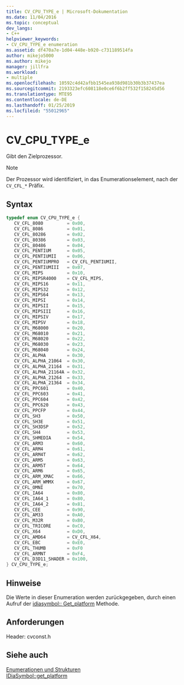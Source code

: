 ```yaml
---
title: CV_CPU_TYPE_e | Microsoft-Dokumentation
ms.date: 11/04/2016
ms.topic: conceptual
dev_langs:
- C++
helpviewer_keywords:
- CV_CPU_TYPE_e enumeration
ms.assetid: df470a7e-1d04-448e-b920-c731189514fa
author: mikejo5000
ms.author: mikejo
manager: jillfra
ms.workload:
- multiple
ms.openlocfilehash: 10592c4d42afbb1545ea938d981b30b3b37437ea
ms.sourcegitcommit: 2193323efc608118e0ce6f6b2ff532f158245d56
ms.translationtype: MTE95
ms.contentlocale: de-DE
ms.lasthandoff: 01/25/2019
ms.locfileid: "55012965"
---
```

# <a name="cvcputypee"></a>CV_CPU_TYPE_e
Gibt den Zielprozessor.  
  
> [!NOTE]
>  Der Prozessor wird identifiziert, in das Enumerationselement, nach der `CV_CFL_*` Präfix.  
  
## <a name="syntax"></a>Syntax  
  
```C++  
typedef enum CV_CPU_TYPE_e {   
   CV_CFL_8080         = 0x00,  
   CV_CFL_8086         = 0x01,  
   CV_CFL_80286        = 0x02,  
   CV_CFL_80386        = 0x03,  
   CV_CFL_80486        = 0x04,  
   CV_CFL_PENTIUM      = 0x05,  
   CV_CFL_PENTIUMII    = 0x06,  
   CV_CFL_PENTIUMPRO   = CV_CFL_PENTIUMII,  
   CV_CFL_PENTIUMIII   = 0x07,  
   CV_CFL_MIPS         = 0x10,  
   CV_CFL_MIPSR4000    = CV_CFL_MIPS,  
   CV_CFL_MIPS16       = 0x11,  
   CV_CFL_MIPS32       = 0x12,  
   CV_CFL_MIPS64       = 0x13,  
   CV_CFL_MIPSI        = 0x14,  
   CV_CFL_MIPSII       = 0x15,  
   CV_CFL_MIPSIII      = 0x16,  
   CV_CFL_MIPSIV       = 0x17,  
   CV_CFL_MIPSV        = 0x18,  
   CV_CFL_M68000       = 0x20,  
   CV_CFL_M68010       = 0x21,  
   CV_CFL_M68020       = 0x22,  
   CV_CFL_M68030       = 0x23,  
   CV_CFL_M68040       = 0x24,  
   CV_CFL_ALPHA        = 0x30,  
   CV_CFL_ALPHA_21064  = 0x30,  
   CV_CFL_ALPHA_21164  = 0x31,  
   CV_CFL_ALPHA_21164A = 0x32,  
   CV_CFL_ALPHA_21264  = 0x33,  
   CV_CFL_ALPHA_21364  = 0x34,  
   CV_CFL_PPC601       = 0x40,  
   CV_CFL_PPC603       = 0x41,  
   CV_CFL_PPC604       = 0x42,  
   CV_CFL_PPC620       = 0x43,  
   CV_CFL_PPCFP        = 0x44,  
   CV_CFL_SH3          = 0x50,  
   CV_CFL_SH3E         = 0x51,  
   CV_CFL_SH3DSP       = 0x52,  
   CV_CFL_SH4          = 0x53,  
   CV_CFL_SHMEDIA      = 0x54,  
   CV_CFL_ARM3         = 0x60,  
   CV_CFL_ARM4         = 0x61,  
   CV_CFL_ARM4T        = 0x62,  
   CV_CFL_ARM5         = 0x63,  
   CV_CFL_ARM5T        = 0x64,  
   CV_CFL_ARM6         = 0x65,  
   CV_CFL_ARM_XMAC     = 0x66,  
   CV_CFL_ARM_WMMX     = 0x67,  
   CV_CFL_OMNI         = 0x70,  
   CV_CFL_IA64         = 0x80,  
   CV_CFL_IA64_1       = 0x80,  
   CV_CFL_IA64_2       = 0x81,  
   CV_CFL_CEE          = 0x90,  
   CV_CFL_AM33         = 0xA0,  
   CV_CFL_M32R         = 0xB0,  
   CV_CFL_TRICORE      = 0xC0,  
   CV_CFL_X64          = 0xD0,  
   CV_CFL_AMD64        = CV_CFL_X64,  
   CV_CFL_EBC          = 0xE0,  
   CV_CFL_THUMB        = 0xF0  
   CV_CFL_ARMNT        = 0xF4,  
   CV_CFL_D3D11_SHADER = 0x100,  
} CV_CPU_TYPE_e;  
```  
  
## <a name="remarks"></a>Hinweise  
 Die Werte in dieser Enumeration werden zurückgegeben, durch einen Aufruf der [idiasymbol:: Get_platform](../../debugger/debug-interface-access/idiasymbol-get-platform.md) Methode.  
  
## <a name="requirements"></a>Anforderungen  
 Header: cvconst.h  
  
## <a name="see-also"></a>Siehe auch  
 [Enumerationen und Strukturen](../../debugger/debug-interface-access/enumerations-and-structures.md)   
 [IDiaSymbol::get_platform](../../debugger/debug-interface-access/idiasymbol-get-platform.md)